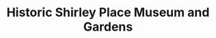 ---
layout: repo
title: "Historic Shirley Place Museum and Gardens"
id: 10722
permalink: repos/10722/
---